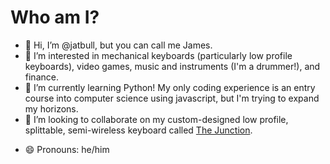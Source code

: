 # Who am I?

- 👋 Hi, I’m @jatbull, but you can call me James.
- 👀 I’m interested in mechanical keyboards (particularly low profile keyboards), video games, music and instruments (I'm a drummer!), and finance.
- 🌱 I’m currently learning Python! My only coding experience is an entry course into computer science using javascript, but I'm trying to expand my horizons.
- 💞️ I’m looking to collaborate on my custom-designed low profile, splittable, semi-wireless keyboard called [The Junction]().
<!--- - 📫 Reach me on twitter @turntbull --->
- 😄 Pronouns: he/him

<!---
jatbull/jatbull is a ✨ special ✨ repository because its `README.md` (this file) appears on your GitHub profile.
You can click the Preview link to take a look at your changes.
--->
